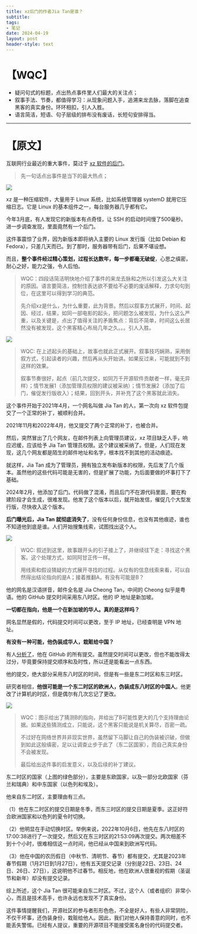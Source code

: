 ```yaml
---
title: xz后门的作者Jia Tan是谁？
subtitle: 
tags: 
- 笔记
date: 2024-04-19
layout: post
header-style: text
---
```


# 【WQC】

- 疑问句式的标题，点出热点事件里人们最大的关注点；
- 叙事手法、节奏，都值得学习：从现象问题入手，追溯来龙去脉，落脚在追查黑客的真实身份。环环相扣，引人入胜。
- 语言简洁，短语、句子层级的排布没有废话，长短句安排得当。

---
# 【原文】

互联网行业最近的重大事件，莫过于 [xz 软件的后门](https://boehs.org/node/everything-i-know-about-the-xz-backdoor)。

> 先一句话点出事件是当下的最大热点；

![](https://cdn.beekka.com/blogimg/asset/202404/bg2024040903.webp)

xz 是一种压缩软件，大量用于 Linux 系统，比如系统管理器 systemD 就用它压缩日志。它是 Linux 的基本组件之一，每台服务器几乎都有它。

今年3月底，有人发现它的新版本有点奇怪，让 SSH 的启动时间慢了500毫秒。进一步调查发现，里面竟然有一个后门。

这件事震惊了业界，因为新版本即将纳入主要的 Linux 发行版（比如 Debian 和 Fedora），只差几天而已。到了那时，服务器带有后门，后果不堪设想。

而且，**整个事件经过精心策划，过程长达数年，每一步都毫无破绽**，心思之缜密，耐心之好，能力之强，令人后怕。

> WQC：四段话简洁明快地介绍了事件的来龙去脉和之所以引发这么大关注的原因。语言要简洁，控制住表达欲不要给不必要的废话解释，力求句句到位，在这里可以得到学习的典范。
> 
> 先介绍xz是什么，为什么重要，此为背景。然后以叙事方式展开，时间、起因、经过，结果，如同一部电影的起头，把问题怎么被发现，为什么这么严重，以及关键是，点出了值得关注的矛盾焦点：背后不简单，时间这么长居然没有被发现，这个黑客精心布局几年之久。。。引人入胜。


![](https://cdn.beekka.com/blogimg/asset/202404/bg2024040902.webp)

> WQC: 在上述起头的基础上，故事也就此正式展开。叙事技巧娴熟，采用倒叙方式，引起读者的兴趣，然后再从头开始讲。如果反过来，可能就到不到这样的效果。
> 
> 叙事节奏很好，起点（前几次提交，如同万千开源软件贡献者一样，毫无异样）；情节发展1（添加管理员权限的建议被采纳）；情节发展2（添加了后门，催促发行版收入）；结果，回到开头，并补充了这个黑客就此消失。

这个事件开始于2021年4月，一个网名叫做 Jia Tan 的人，第一次向 xz 软件包提交了一个正常的补丁，被顺利合并。

2021年11月和2022年4月，他又提交了两个正常的补丁，也被合并。

然后，突然冒出了几个网友，在邮件列表上向管理员建议，xz 项目缺乏人手，响应迟缓，应该给予 Jia Tan 管理员权限。这个建议被采纳了。但是，人们现在发现，这几个网友都是陌生的邮件地址和名字，根本找不到其他的活动痕迹。

就这样，Jia Tan 成为了管理员，拥有独立发布新版本的权限，先后发了几个版本。虽然他的这些代码可能是无害的，但是扩展了功能，为后面要做的坏事打下了基础。

2024年2月，他添加了后门。代码做了混淆，而且后门不在源代码里面，要在构建阶段才会生成，很难发现。他发了这个版本以后，就开始发信，催促几个大型发行版，尽快收入这个版本。

**后门曝光后，Jia Tan 就彻底消失了**，没有任何身份信息，也没有其他痕迹，谁也不知道他到底是谁。人们开始搜集线索，试图找出这个人。

![](https://cdn.beekka.com/blogimg/asset/202404/bg2024040904.webp)

> WQC: 叙述到这里，故事跟开头的引子接上了，并继续往下走：寻找这个黑客。这个处理方式，如同阿甘正传一样。
> 
> 用线索和假设猜疑的方式展开寻找的过程。从仅有的信息线索来看，可以自然得出结论指向的是A；接着推翻A，有没有可能是B？

他的网名是汉语拼音，邮件全名是 Jia Cheong Tan，中间的 Cheong 似乎是粤语。他的 GitHub 提交时间采用东八时区。他的 IP 地址是新加坡。

**一切都在指向，他是一个在新加坡的华人。真的是这样吗？**

网名显然是假的，代码提交时间可以更改，至于 IP 地址，已经查明是 VPN 地址。

**有没有一种可能，他伪装成华人，栽赃给中国？**

有人[分析了](https://rheaeve.substack.com/p/xz-backdoor-times-damned-times-and)，他在 GitHub 的所有提交。虽然提交时间可以更改，但也不能改得太过分，毕竟要保持提交顺序和及时性，所以还是能看出一点东西。

他的提交，绝大部分采用东八时区的时间，但是有一些是东二时区和东三时区。

研究者相信，**他很可能是一个东二时区的欧洲人，伪装成东八时区的中国人**。他更改了计算机的时区，但是偶尔有几次忘记了更改。

![](https://cdn.beekka.com/blogimg/asset/202404/bg2024040905.webp)

> WQC：图示给出了猜测B的指向，并给出了B可能性更大的几个支持理由论据。如果这些猜测成立，只能说，这个黑客只能说是机关算尽，百密一疏。
> 
> 不过好在网络世界并非现实世界，虽然留下马脚让自己的伪装被识破，但做到如此这般缜密，足以让调查止步于此了（东二区国家），而自己真实身份不会被发现。
> 
> 最后给出这件事的启发意义，以及后续的补丁建议。

东二时区的国家（上图的绿色部分），主要是东欧国家，以及一部分北欧国家（芬兰和瑞典）和中东国家（以色列和埃及）。

他来自东二时区，主要理由有三点。

（1）他在东二时区的提交日期是冬季，而东三时区的提交日期是夏季。这正好符合欧洲国家和以色列的夏令时切换。

（2）他明显在手动切换时区。举例来说，2022年10月6日，他先在东八时区的17:00:38进行了一次提交，然后又在东三时区的21:53:09再次提交。两次相差不到十个小时，很难相信这一点时间，他已经从中国来到欧洲写代码。

（3）他在中国的农历假日（中秋节、清明节、春节）都有提交，尤其是2023年春节假期（1月21日到1月27日），他有五天提交记录（分别是22日、23日、24日、26日、27日），这说明他不过春节。相反地，他在欧洲人很重视的假期（圣诞节和新年）却没有提交记录。

综上所述，这个 Jia Tan 很可能来自东二时区。不过，这个人（或者组织）非常小心，而且是技术高手，也许永远也发现不了真实身份。

这件事情提醒我们，开源社区的参与者形形色色，不全是好人，有些人非常阴险，不仅干坏事，还伪装身份，栽赃给他人。因此，我们对他人保持善意的同时，也不能丢失警惕。已经有人提议，重要的开源项目不能接受匿名身份的代码提交者。
